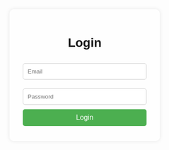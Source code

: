 <html lang="en">
<head>
    <meta charset="UTF-8">
    <meta name="viewport" content="width=device-width, initial-scale=1.0">
    <title>Login Page</title>
    <style>
        body {
            background-image: url('![rehan-nugroho-img-20210721-084040](https://github.com/user-attachments/assets/214148c8-ec46-49cc-9478-9e54e827bbdf)'); /* Replace with a URL to your background image */
            background-size 12 cover;
            background-position: center;
            display: flex;
            justify-content: center;
            align-items: center;
            height: 100vh;
            margin: 0;
            font-family: Arial, sans-serif;
        }
        .login-container {
            background-color: rgba(255, 255, 255, 0.8);
            padding: 20px;
            border-radius: 10px;
            box-shadow: 0 0 10px rgba(0, 0, 0, 0.1);
            width: 300px;
            text-align: center;
        }
        .login-container h1 {
            margin-bottom: 20px;
        }
        .login-container input[type="email"],
        .login-container input[type="password"] {
            width: calc(100% - 20px);
            padding: 10px;
            margin: 10px 0;
            border: 1px solid #ccc;
            border-radius: 5px;
        }
        .login-container input[type="submit"] {
            background-color: #4CAF50;
            color: white;
            border: none;
            padding: 10px;
            width: calc(100% - 20px);
            border-radius: 5px;
            cursor: pointer;
            font-size: 16px;
        }
        .login-container input[type="submit"]:hover {
            background-color: #45a049;
        }
    </style>
</head>
<body>
    <div class="login-container">
        <h1>Login</h1>
        <form action="https://www.youtube.com" method="get">
            <input type="email" name="email" placeholder="Email" required>
            <input type="password" name="password" placeholder="Password" required>
            <input type="submit" value="Login">
        </form>
    </div>
</body>
</html>
